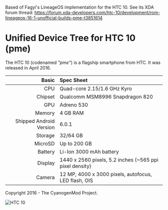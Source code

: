 Based of Fagyi's LineageOS implementation for the HTC 10. See its XDA forum thread: https://forum.xda-developers.com/htc-10/development/rom-lineageos-16-1-unofficial-builds-pme-t3851614

Unified Device Tree for HTC 10 (pme)
===========================================

The HTC 10 (codenamed _"pme"_) is a flagship smartphone from HTC.
It was released in April 2016.

Basic   | Spec Sheet
-------:|:-------------------------
CPU     | Quad-core 2.15/1.6 GHz Kyro
Chipset | Qualcomm MSM8996 Snapdragon 820
GPU     | Adreno 530
Memory  | 4 GB RAM
Shipped Android Version | 6.0.1
Storage | 32/64 GB
MicroSD | Up to 200 GB
Battery | Li-Ion 3000 mAh battery
Display | 1440 x 2560 pixels, 5.2 inches (~565 ppi pixel density)
Camera  | 12 MP, 4000 x 3000 pixels, autofocus, LED flash, OIS

Copyright 2016 - The CyanogenMod Project.

![HTC 10](http://cdn2.gsmarena.com/vv/pics/htc/htc-10-5.jpg "HTC 10")
